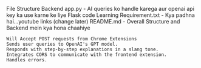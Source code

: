 File Structure
Backend
    app.py - AI queries ko handle karega aur openai api key ka use karne ke liye Flask code
    Learning Requirement.txt - Kya padhna hai...youtube links (change later)
    README.md  - Overall Structure and Backend mein kya hona chaahiye

    Will Accept POST requests from Chrome Extensions
    Sends user queries to OpenAI's GPT model.
    Responds with step-by-step explanations in a slang tone.
    Integrates CORS to communicate with the frontend extension.
    Handles errors.
